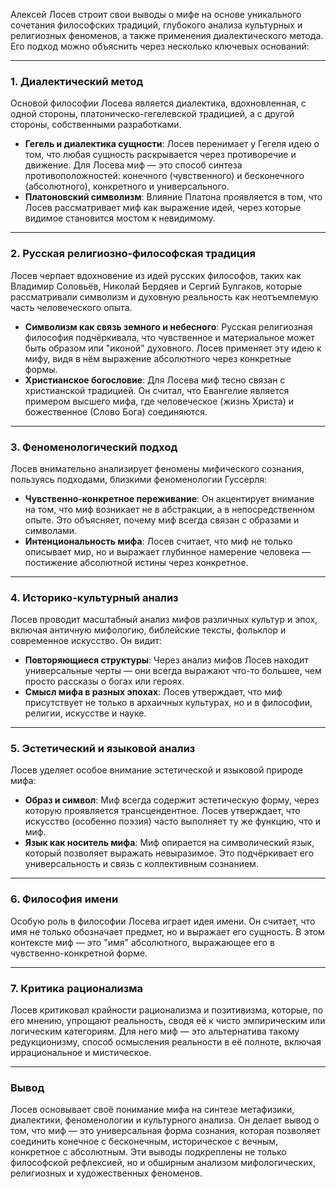 Алексей Лосев строит свои выводы о мифе на основе уникального сочетания философских традиций, глубокого анализа культурных и религиозных феноменов, а также применения диалектического метода. Его подход можно объяснить через несколько ключевых оснований:

---

### 1. **Диалектический метод**

Основой философии Лосева является диалектика, вдохновленная, с одной стороны, платоническо-гегелевской традицией, а с другой стороны, собственными разработками.

- **Гегель и диалектика сущности**: Лосев перенимает у Гегеля идею о том, что любая сущность раскрывается через противоречие и движение. Для Лосева миф — это способ синтеза противоположностей: конечного (чувственного) и бесконечного (абсолютного), конкретного и универсального.
- **Платоновский символизм**: Влияние Платона проявляется в том, что Лосев рассматривает миф как выражение идей, через которые видимое становится мостом к невидимому.

---

### 2. **Русская религиозно-философская традиция**

Лосев черпает вдохновение из идей русских философов, таких как Владимир Соловьёв, Николай Бердяев и Сергий Булгаков, которые рассматривали символизм и духовную реальность как неотъемлемую часть человеческого опыта.

- **Символизм как связь земного и небесного**: Русская религиозная философия подчёркивала, что чувственное и материальное может быть образом или "иконой" духовного. Лосев применяет эту идею к мифу, видя в нём выражение абсолютного через конкретные формы.
- **Христианское богословие**: Для Лосева миф тесно связан с христианской традицией. Он считал, что Евангелие является примером высшего мифа, где человеческое (жизнь Христа) и божественное (Слово Бога) соединяются.

---

### 3. **Феноменологический подход**

Лосев внимательно анализирует феномены мифического сознания, пользуясь подходами, близкими феноменологии Гуссерля:

- **Чувственно-конкретное переживание**: Он акцентирует внимание на том, что миф возникает не в абстракции, а в непосредственном опыте. Это объясняет, почему миф всегда связан с образами и символами.
- **Интенциональность мифа**: Лосев считает, что миф не только описывает мир, но и выражает глубинное намерение человека — постижение абсолютной истины через конкретное.

---

### 4. **Историко-культурный анализ**

Лосев проводит масштабный анализ мифов различных культур и эпох, включая античную мифологию, библейские тексты, фольклор и современное искусство. Он видит:

- **Повторяющиеся структуры**: Через анализ мифов Лосев находит универсальные черты — они всегда выражают что-то большее, чем просто рассказы о богах или героях.
- **Смысл мифа в разных эпохах**: Лосев утверждает, что миф присутствует не только в архаичных культурах, но и в философии, религии, искусстве и науке.

---

### 5. **Эстетический и языковой анализ**

Лосев уделяет особое внимание эстетической и языковой природе мифа:

- **Образ и символ**: Миф всегда содержит эстетическую форму, через которую проявляется трансцендентное. Лосев утверждает, что искусство (особенно поэзия) часто выполняет ту же функцию, что и миф.
- **Язык как носитель мифа**: Миф опирается на символический язык, который позволяет выражать невыразимое. Это подчёркивает его универсальность и связь с коллективным сознанием.

---

### 6. **Философия имени**

Особую роль в философии Лосева играет идея имени. Он считает, что имя не только обозначает предмет, но и выражает его сущность. В этом контексте миф — это "имя" абсолютного, выражающее его в чувственно-конкретной форме.

---

### 7. **Критика рационализма**

Лосев критиковал крайности рационализма и позитивизма, которые, по его мнению, упрощают реальность, сводя её к чисто эмпирическим или логическим категориям. Для него миф — это альтернатива такому редукционизму, способ осмысления реальности в её полноте, включая иррациональное и мистическое.

---

### Вывод

Лосев основывает своё понимание мифа на синтезе метафизики, диалектики, феноменологии и культурного анализа. Он делает вывод о том, что миф — это универсальная форма сознания, которая позволяет соединить конечное с бесконечным, историческое с вечным, конкретное с абсолютным. Эти выводы подкреплены не только философской рефлексией, но и обширным анализом мифологических, религиозных и художественных феноменов.